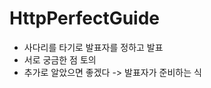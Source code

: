 # HttpPerfectGuide

- 사다리를 타기로 발표자를 정하고 발표
- 서로 궁금한 점 토의
- 추가로 알았으면 좋겠다 -> 발표자가 준비하는 식













